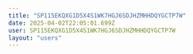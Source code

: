 ```yaml
---
title: "SP115EKQXG1D5X4S1WK7HGJ6SDJHZMHHDQYGCTP7W"
date: 2025-04-02T22:05:01.699Z
user: SP115EKQXG1D5X4S1WK7HGJ6SDJHZMHHDQYGCTP7W
layout: "users"
---
```

    